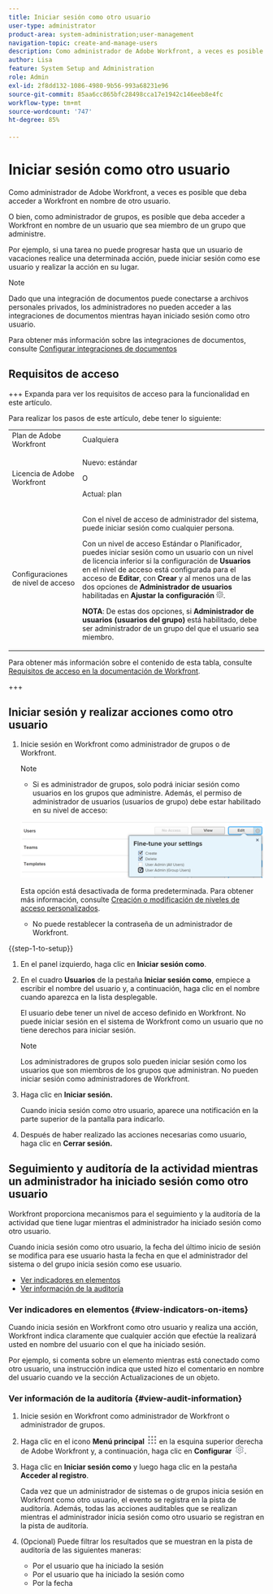 ```yaml
---
title: Iniciar sesión como otro usuario
user-type: administrator
product-area: system-administration;user-management
navigation-topic: create-and-manage-users
description: Como administrador de Adobe Workfront, a veces es posible que deba acceder a Workfront en nombre de otro usuario.
author: Lisa
feature: System Setup and Administration
role: Admin
exl-id: 2f8dd132-1086-4980-9b56-993a68231e96
source-git-commit: 85aa6cc865bfc28498cca17e1942c146eeb8e4fc
workflow-type: tm+mt
source-wordcount: '747'
ht-degree: 85%

---
```


# Iniciar sesión como otro usuario

<!--Audited: April, 2024-->

<!--<span class="preview">The highlighted information on this page refers to functionality not yet generally available. It is available for all users only in the Preview environment.</span> -->

<!--
**DON'T DELETE, DRAFT OR HIDE THIS ARTICLE. IT IS LINKED TO THE PRODUCT, THROUGH THE CONTEXT SENSITIVE HELP LINKS. Also linked to other articles: Creating and Managing Groups, etc.</p>
-->

Como administrador de Adobe Workfront, a veces es posible que deba acceder a Workfront en nombre de otro usuario.

O bien, como administrador de grupos, es posible que deba acceder a Workfront en nombre de un usuario que sea miembro de un grupo que administre.

Por ejemplo, si una tarea no puede progresar hasta que un usuario de vacaciones realice una determinada acción, puede iniciar sesión como ese usuario y realizar la acción en su lugar.

<!--
<note type="note">
Some users, such as executives, need to be able to control which administrators can log in to their accounts, and for how long. Working with your organization, Workfront configures settings that allow this control for these users. When a Workfront administrator or group administrator (associated with one of the user's groups) tries to log in as one of these users, an on-screen message prompts the administrator to contact the user for access. From the user profile area, the user can then grant access to the administrator and specify an expiration time for it. For more information on how the user does this, see
<a href="../../../workfront-basics/manage-your-account-and-profile/configuring-your-user-profile/configure-my-settings.md#access" class="MCXref xref">Access</a> in
<a href="../../../workfront-basics/manage-your-account-and-profile/configuring-your-user-profile/configure-my-settings.md" class="MCXref xref">Configure My Settings</a>.
<span class="PinkDraftNote">[Add a note about this being only for the Enterprise package if they decide to do it that way]</span>
</note>
-->

>[!NOTE]
>
>Dado que una integración de documentos puede conectarse a archivos personales privados, los administradores no pueden acceder a las integraciones de documentos mientras hayan iniciado sesión como otro usuario.
>
>Para obtener más información sobre las integraciones de documentos, consulte [Configurar integraciones de documentos](../../../administration-and-setup/configure-integrations/configure-document-integrations.md)

## Requisitos de acceso

+++ Expanda para ver los requisitos de acceso para la funcionalidad en este artículo.

Para realizar los pasos de este artículo, debe tener lo siguiente:

<table style="table-layout:auto"> 
 <col> 
 <col> 
 <tbody> 
  <tr> 
   <td role="rowheader">Plan de Adobe Workfront</td> 
   <td>Cualquiera</td> 
  </tr> 
  <tr> 
   <td role="rowheader">Licencia de Adobe Workfront</td> 
   <td> <p>Nuevo: estándar</p>
   <p>O</p>
   <p>Actual: plan</p></td> 
  </tr> 
  <tr> 
   <td role="rowheader">Configuraciones de nivel de acceso</td> 
   <td> <p>Con el nivel de acceso de administrador del sistema, puede iniciar sesión como cualquier persona.</p> <p>Con un nivel de acceso Estándar o Planificador, puedes iniciar sesión como un usuario con un nivel de licencia inferior si la configuración de <b>Usuarios</b> en el nivel de acceso está configurada para el acceso de <b>Editar</b>, con <b>Crear</b> y al menos una de las dos opciones de <b>Administrador de usuarios</b> habilitadas en <b>Ajustar la configuración</b> <img src="assets/gear-icon-in-access-levels.png">. </p> 
   <p><b>NOTA</b>: De estas dos opciones, si <b>Administrador de usuarios (usuarios del grupo)</b> está habilitado, debe ser administrador de un grupo del que el usuario sea miembro.</p></td>
  </tr> 
 </tbody> 
</table>

Para obtener más información sobre el contenido de esta tabla, consulte [Requisitos de acceso en la documentación de Workfront](/help/quicksilver/administration-and-setup/add-users/access-levels-and-object-permissions/access-level-requirements-in-documentation.md).

+++

## Iniciar sesión y realizar acciones como otro usuario

1. Inicie sesión en Workfront como administrador de grupos o de Workfront.

   >[!NOTE]
   >
   >* Si es administrador de grupos, solo podrá iniciar sesión como usuarios en los grupos que administre. Además, el permiso de administrador de usuarios (usuarios de grupo) debe estar habilitado en su nivel de acceso:
   >   
   >  ![usuario administrador del grupo](assets/group-admin-user.png)
   >   
   >  Esta opción está desactivada de forma predeterminada. Para obtener más información, consulte [Creación o modificación de niveles de acceso personalizados](../../../administration-and-setup/add-users/configure-and-grant-access/create-modify-access-levels.md).
   >   
   >* No puede restablecer la contraseña de un administrador de Workfront.

{{step-1-to-setup}}

1. En el panel izquierdo, haga clic en **Iniciar sesión como**.

1. En el cuadro **Usuarios** de la pestaña **Iniciar sesión como**, empiece a escribir el nombre del usuario y, a continuación, haga clic en el nombre cuando aparezca en la lista desplegable.

   El usuario debe tener un nivel de acceso definido en Workfront. No puede iniciar sesión en el sistema de Workfront como un usuario que no tiene derechos para iniciar sesión.

   >[!NOTE]
   >
   >Los administradores de grupos solo pueden iniciar sesión como los usuarios que son miembros de los grupos que administran. No pueden iniciar sesión como administradores de Workfront.

1. Haga clic en **Iniciar sesión.**

   <!--
   <p> Might come in a future story:</p>
   -->

   <!--
   <p data-mc-conditions="QuicksilverOrClassic.Draft mode">click an Access period and then click Request to ask the user for access to log as him or her for the specified period of time. Continue these steps after the user grants access. Specify somewhere here that this is only for the Enterprise package if they decide on that</p>
   -->

   <!--
   <p data-mc-conditions="QuicksilverOrClassic.Draft mode">Or </p>
   -->

   <!--
   <p data-mc-conditions="QuicksilverOrClassic.Draft mode">If a prompt appears indicating that the user has restricted access to their account, contact the user to request access.</p>
   -->

   <!--
   <p data-mc-conditions="QuicksilverOrClassic.Draft mode">The user can then can grant you "Log in as" access in their user profile. They can also specify an expiration date and time for the access period. </p>
   -->

   <!--
   This triggers an email to let you know that you have access to log in as the user, depending on how your event notifications are enabled. For more information, see <a href="../../../workfront-basics/using-notifications/event-notifications.md" class="MCXref xref">Event notifications</a>.
   </div>
   -->

   Cuando inicia sesión como otro usuario, aparece una notificación en la parte superior de la pantalla para indicarlo.

1. Después de haber realizado las acciones necesarias como usuario, haga clic en **Cerrar sesión.**

## Seguimiento y auditoría de la actividad mientras un administrador ha iniciado sesión como otro usuario

Workfront proporciona mecanismos para el seguimiento y la auditoría de la actividad que tiene lugar mientras el administrador ha iniciado sesión como otro usuario.

Cuando inicia sesión como otro usuario, la fecha del último inicio de sesión se modifica para ese usuario hasta la fecha en que el administrador del sistema o del grupo inicia sesión como ese usuario.

* [Ver indicadores en elementos](#view-indicators-on-items)
* [Ver información de la auditoría](#view-audit-information)

### Ver indicadores en elementos {#view-indicators-on-items}

Cuando inicia sesión en Workfront como otro usuario y realiza una acción, Workfront indica claramente que cualquier acción que efectúe la realizará usted en nombre del usuario con el que ha iniciado sesión.

Por ejemplo, si comenta sobre un elemento mientras está conectado como otro usuario, una instrucción indica que usted hizo el comentario en nombre del usuario cuando ve la sección Actualizaciones de un objeto.

### Ver información de la auditoría {#view-audit-information}

1. Inicie sesión en Workfront como administrador de Workfront o administrador de grupos.
1. Haga clic en el icono **Menú principal** ![Icono del menú principal](assets/main-menu-icon.png) en la esquina superior derecha de Adobe Workfront y, a continuación, haga clic en **Configurar** ![Icono de configuración de engranajes](assets/gear-icon-settings.png).

1. Haga clic en **Iniciar sesión como** y luego haga clic en la pestaña **Acceder al registro**.

   Cada vez que un administrador de sistemas o de grupos inicia sesión en Workfront como otro usuario, el evento se registra en la pista de auditoría. Además, todas las acciones auditables que se realizan mientras el administrador inicia sesión como otro usuario se registran en la pista de auditoría.

1. (Opcional) Puede filtrar los resultados que se muestran en la pista de auditoría de las siguientes maneras:

   * Por el usuario que ha iniciado la sesión
   * Por el usuario que ha iniciado la sesión como
   * Por la fecha
